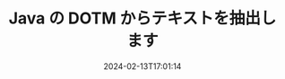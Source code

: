 ---
############################# Static ############################
layout: "auto-gen-parser"
date: 2024-02-13T17:01:14
draft: false
otherformats: dotx epub html mht mhtml odp ods odt one otp ott pdf pps ppsx ppt pptx

############################# Head ############################
head_title: "Java の DOTM からテキストを抽出"
head_description: "Java のドキュメント ファイルからテキストをすばやく抽出します。"

############################# Header ############################
title: "Java の DOTM からテキストを抽出します"
description: "数行の Java コードを使用して、DOTM からテキストを抽出します。"
bg_image: "https://cms.admin.containerize.com/templates/aspose/App_Themes/V3/images/bg/header1.png"
bg_overlay: false
button:
    enable: true
    icon: "fas fa-arrow-down"
    label: "無料トライアルをダウンロード"
    link: "https://downloads.groupdocs.com/parser/java"

############################# SubMenu ############################
submenu:
    enable: true

    left:
        img_alt: "GroupDocs.Parser for Java"
        image: "https://cms.admin.containerize.com/templates/groupdocs/images/product-logos/90x90-noborder/groupdocs-parser-java.png"
        product: "GroupDocs.Parser"
        platform: "Java"

    middle:
        button:

            # button loop
            - link: "https://apireference.groupdocs.com/parser/java"
              text: "APIリファレンス"

            # button loop
            - link: "https://github.com/groupdocs-parser"
              text: "コード例"

            # button loop
            - link: "https://products.groupdocs.app/parser/family"
              text: "ライブデモ"

            # button loop
            - link: "https://purchase.groupdocs.com/pricing/parser/java"
              text: "価格設定"

    right:
        link_download: "https://downloads.groupdocs.com/parser"
        link_learn: "https://docs.groupdocs.com/parser/java"
        link_buy: "https://purchase.groupdocs.com"

############################# About ############################
about:
    enable: true
    title: "DOTM ファイル Java API からテキストを抽出するにはどうすればよいですか?"
    content: |
        [GroupDocs.Parser for Java](/ja/parser/java/) は、テキスト、画像、メタデータ抽出 API であり、50 を超える一般的なドキュメント タイプをサポートし、生​​の構造化および書式設定されたテキストを解析する機能を備えたビジネス アプリケーションの構築を支援します。また、事前定義されたテンプレートを使用したドキュメントの解析もサポートしており、請求書やその他の一般的なドキュメントから複雑なデータを迅速かつ正確に抽出できます。 GroupDocs.Parser for Java を使用すると、Word 処理ドキュメント、Excel スプレッドシート、PowerPoint プレゼンテーション、OneNote、PDF ファイル、ZIP アーカイブを含む、すべての一般的な形式のパスワードで保護されたファイルからテキストとメタデータを抽出できます。
        
        GroupDocs.Parser API は、ファイル テキスト抽出機能を必要とする企業ソリューションに最適です。これらの API は、Java runtime: J2SE 6.0 and above を含むすべての主要なオペレーティング システムおよびプラットフォームで十分にサポートされています。

############################# Steps ############################
steps:
    enable: true
    title_left: "Java の DOTM からテキストを抽出します"
    content_left: |
        [GroupDocs.Parser for Java](/ja/parser/java/) を使用すると、Java 開発者は、いくつかの簡単な手順を実装することで、DOTM ファイルからテキストを簡単に抽出できます。
        
        * 最初のドキュメントの [Parser](https://reference.groupdocs.com/java/parser/com.groupdocs.parser/Parser) オブジェクトをインスタンス化します。
        * [getText](https://reference.groupdocs.com/parser/java/com.groupdocs.parser/parser/#getText--) メソッドを呼び出し、を取得します。[TextReader](https://reference.groupdocs.com/java/parser/com.groupdocs.parser.data/TextReader) オブジェクト;
        * リーダーが *null* ではないかどうかを確認します (ドキュメントのテキスト抽出がサポートされています)。
        * リーダーからのテキストを読みます。

    title_right: "テキスト抽出の詳細については、こちらをご覧ください。"
    content_right: |
        * <a href="https://docs.groupdocs.com/parser/java/extract-text-in-accurate-mode/">Accurate モードでテキストを抽出する方法</a>
        * <a href="https://docs.groupdocs.com/parser/java/extract-text-in-raw-mode/">Raw モードでテキストを抽出する方法</a>
 
    code: |
     {{% parser/additional-styles %}}
     {{< parser/code-parser title="Java サンプルコードを使用して DOTM ファイルからテキストを抽出する方法">}}

        ```java    
        // GroupDocs.Parser API を使用して DOTM ファイルからテキストを抽出します
        // Parserクラスのインスタンスを作成する
        try (Parser parser = new Parser(filePath)) {
            // テキストをリーダーに抽出する
            try (TextReader reader = parser.getText()) {
                // ドキュメントからテキストを印刷する
                // テキスト抽出がサポートされていない場合、リーダーは null になります
                System.out.println(reader == null ? "テキスト抽出はサポートされていません" : reader.readToEnd());
            }
        }
        ```
     {{< /parser/code-parser >}}

############################# More ############################
more:
    enable: true
    title_left: "システム要求"
    content_left: |
        GroupDocs.Parser for Java API は、すべての主要なプラットフォームとオペレーティング システムでサポートされています。以下のコードを実行する前に、次の前提条件がシステムにインストールされていることを確認してください。
        
        * オペレーティング システム: Microsoft Windows、Linux、MacOS
        * 開発環境: NetBeans, Intellij IDEA, Eclipse, etc.
        * フレームワーク
        * GroupDocs.Parser for Java の最新バージョンを [Maven](https://repository.groupdocs.com/webapp/#/artifacts/browse/tree/General/repo/com/groupdocs/groupdocs-parser) からダウンロードします

    title_right: "GroupDocs.Parser for Java を使用する理由"
    content_right: |
        * サポートされているドキュメントからのプレーン テキスト抽出のサポート    
        * ユーザー定義のテンプレートを使用したドキュメントの解析    
        * 構造化テキスト抽出を完全にサポート    
        * キーワードおよび正規表現によるテキスト検索    
        * 書式設定されたテキスト、メタデータ、画像、コンテナ、添付ファイルを抽出します    
        * サポートされている一部のドキュメント形式の目次を抽出します    
        * PDF ドキュメントからのフォーム データを解析する    
        * ドキュメントからハイパーリンクを抽出する   

############################# Demos ############################
demos:
    enable: true
    title: "ライブデモ - DOTM オンラインからテキストを抽出"
    content: |
       [GroupDocs.Parser ライブ デモ](https://products.groupdocs.app/parser/text/dotm) Web サイトにアクセスして、今すぐ DOTM ファイルからテキストを抽出します。
       ライブデモには次のようなメリットがあります。
        
############################# About Formats ############################
about_formats:
    enable: true

############################# More Formats ############################
more_formats:
    enable: true
    title: "他のドキュメント形式からテキストを抽出する"
    content: |
        Java ファイル形式と画像のドキュメント解析とテキスト抽出 API。以下に示すように、いくつかの一般的なファイル形式のデータを抽出します。

############################# Back to top ###############################
back_to_top:
    enable: true
---